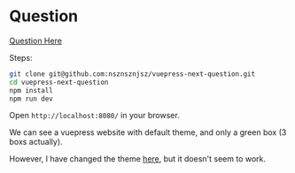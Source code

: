 # Question

[Question Here](https://github.com/vuepress/vuepress-next/discussions/40)

Steps:
```bash
git clone git@github.com:nsznsznjsz/vuepress-next-question.git
cd vuepress-next-question
npm install
npm run dev
```

Open `http://localhost:8080/` in your browser.

We can see a vuepress website with default theme, and only a green box (3 boxs actually).

However, I have changed the theme [here](https://github.com/nsznsznjsz/vuepress-next-question/blob/main/src/.vuepress/config.ts#L12), but it doesn't seem to work.
